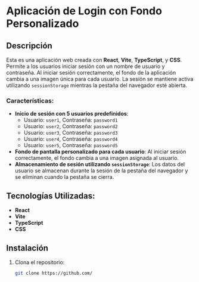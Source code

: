 # Aplicación de Login con Fondo Personalizado

## Descripción

Esta es una aplicación web creada con **React**, **Vite**, **TypeScript**, y **CSS**. Permite a los usuarios iniciar sesión con un nombre de usuario y contraseña. Al iniciar sesión correctamente, el fondo de la aplicación cambia a una imagen única para cada usuario. La sesión se mantiene activa utilizando `sessionStorage` mientras la pestaña del navegador esté abierta.

### Características:

- **Inicio de sesión con 5 usuarios predefinidos**:
  - Usuario: `user1`, Contraseña: `password1`
  - Usuario: `user2`, Contraseña: `password2`
  - Usuario: `user3`, Contraseña: `password3`
  - Usuario: `user4`, Contraseña: `password4`
  - Usuario: `user5`, Contraseña: `password5`
- **Fondo de pantalla personalizado para cada usuario**: Al iniciar sesión correctamente, el fondo cambia a una imagen asignada al usuario.
- **Almacenamiento de sesión utilizando `sessionStorage`**: Los datos del usuario se almacenan durante la sesión de la pestaña del navegador y se eliminan cuando la pestaña se cierra.

## Tecnologías Utilizadas:

- **React**
- **Vite**
- **TypeScript**
- **CSS**

## Instalación

1. Clona el repositorio:

   ```bash
   git clone https://github.com/
   ```
